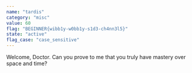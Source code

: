 ```yaml
---
name: "tardis"
category: "misc"
value: 60
flag: "BEGINNER{wibb1y-w0bb1y-s1d3-ch4nn3l5}"
state: "active"
flag_case: "case_sensitive"
---
```


Welcome, Doctor. Can you prove to me that you truly have mastery over space and time?
